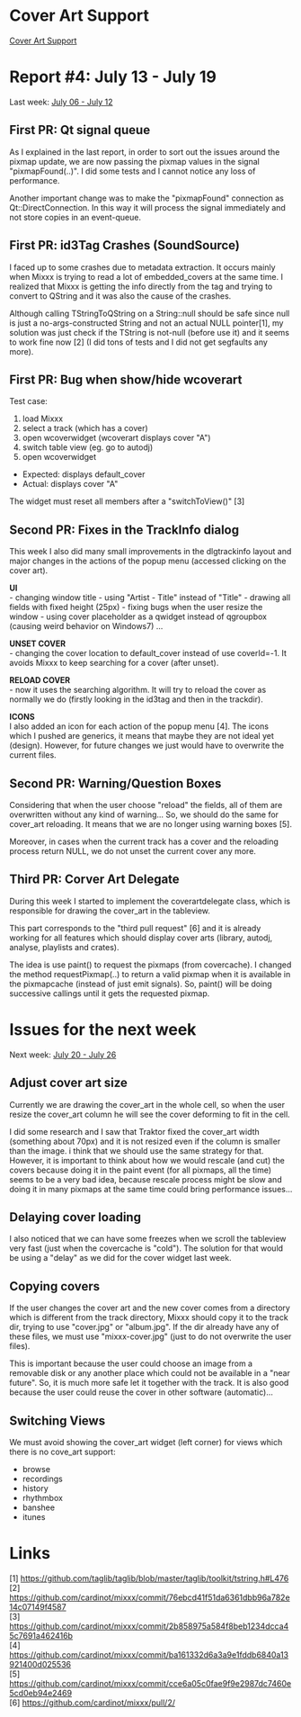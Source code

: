 # Cover Art Support

[Cover Art Support](cover_art_support)

# Report \#4: July 13 - July 19

Last week: [July 06 - July 12](cover_art_support_r3)

## First PR: Qt signal queue

As I explained in the last report, in order to sort out the issues
around the pixmap update, we are now passing the pixmap values in the
signal "pixmapFound(..)". I did some tests and I cannot notice any loss
of performance.

Another important change was to make the "pixmapFound" connection as
Qt::DirectConnection. In this way it will process the signal immediately
and not store copies in an event-queue.

## First PR: id3Tag Crashes (SoundSource)

I faced up to some crashes due to metadata extraction. It occurs mainly
when Mixxx is trying to read a lot of embedded\_covers at the same time.
I realized that Mixxx is getting the info directly from the tag and
trying to convert to QString and it was also the cause of the crashes.

Although calling TStringToQString on a String::null should be safe since
null is just a no-args-constructed String and not an actual NULL
pointer\[1\], my solution was just check if the TString is not-null
(before use it) and it seems to work fine now \[2\] (I did tons of tests
and I did not get segfaults any more).

## First PR: Bug when show/hide wcoverart

Test case:

1.  load Mixxx
2.  select a track (which has a cover)
3.  open wcoverwidget (wcoverart displays cover "A")
4.  switch table view (eg. go to autodj)
5.  open wcoverwidget

<!-- end list -->

  - Expected: displays default\_cover
  - Actual: displays cover "A"

The widget must reset all members after a "switchToView()" \[3\]

## Second PR: Fixes in the TrackInfo dialog

This week I also did many small improvements in the dlgtrackinfo layout
and major changes in the actions of the popup menu (accessed clicking on
the cover art).

**UI**  
\- changing window title - using "Artist - Title" instead of "Title" -
drawing all fields with fixed height (25px) - fixing bugs when the user
resize the window - using cover placeholder as a qwidget instead of
qgroupbox (causing weird behavior on Windows7) ...

**UNSET COVER**  
\- changing the cover location to default\_cover instead of use
coverId=-1. It avoids Mixxx to keep searching for a cover (after unset).

**RELOAD COVER**  
\- now it uses the searching algorithm. It will try to reload the cover
as normally we do (firstly looking in the id3tag and then in the
trackdir).

**ICONS**  
I also added an icon for each action of the popup menu \[4\]. The icons
which I pushed are generics, it means that maybe they are not ideal yet
(design). However, for future changes we just would have to overwrite
the current files.

## Second PR: Warning/Question Boxes

Considering that when the user choose "reload" the fields, all of them
are overwritten without any kind of warning... So, we should do the same
for cover\_art reloading. It means that we are no longer using warning
boxes \[5\].

Moreover, in cases when the current track has a cover and the reloading
process return NULL, we do not unset the current cover any more.

## Third PR: Corver Art Delegate

During this week I started to implement the coverartdelegate class,
which is responsible for drawing the cover\_art in the tableview.

This part corresponds to the "third pull request" \[6\] and it is
already working for all features which should display cover arts
(library, autodj, analyse, playlists and crates).

The idea is use paint() to request the pixmaps (from covercache). I
changed the method requestPixmap(..) to return a valid pixmap when it is
available in the pixmapcache (instead of just emit signals). So, paint()
will be doing successive callings until it gets the requested pixmap.

# Issues for the next week

Next week: [July 20 - July 26](cover_art_support_r5)

## Adjust cover art size

Currently we are drawing the cover\_art in the whole cell, so when the
user resize the cover\_art column he will see the cover deforming to fit
in the cell.

I did some research and I saw that Traktor fixed the cover\_art width
(something about 70px) and it is not resized even if the column is
smaller than the image. i think that we should use the same strategy for
that.  
However, it is important to think about how we would rescale (and cut)
the covers because doing it in the paint event (for all pixmaps, all the
time) seems to be a very bad idea, because rescale process might be slow
and doing it in many pixmaps at the same time could bring performance
issues...

## Delaying cover loading

I also noticed that we can have some freezes when we scroll the
tableview very fast (just when the covercache is "cold"). The solution
for that would be using a "delay" as we did for the cover widget last
week.

## Copying covers

If the user changes the cover art and the new cover comes from a
directory which is different from the track directory, Mixxx should copy
it to the track dir, trying to use "cover.jpg" or "album.jpg". If the
dir already have any of these files, we must use "mixxx-cover.jpg" (just
to do not overwrite the user files).

This is important because the user could choose an image from a
removable disk or any another place which could not be available in a
"near future". So, it is much more safe let it together with the track.
It is also good because the user could reuse the cover in other software
(automatic)...

## Switching Views

We must avoid showing the cover\_art widget (left corner) for views
which there is no cove\_art support:

  - browse
  - recordings
  - history
  - rhythmbox
  - banshee
  - itunes

# Links

\[1\]
<https://github.com/taglib/taglib/blob/master/taglib/toolkit/tstring.h#L476>  
\[2\]
<https://github.com/cardinot/mixxx/commit/76ebcd41f51da6361dbb96a782e14c07149f4587>  
\[3\]
<https://github.com/cardinot/mixxx/commit/2b858975a584f8beb1234dcca45c7691a462416b>  
\[4\]
<https://github.com/cardinot/mixxx/commit/ba161332d6a3a9e1fddb6840a13921400d025536>  
\[5\]
<https://github.com/cardinot/mixxx/commit/cce6a05c0fae9f9e2987dc7460e5cd0eb94e2469>  
\[6\] <https://github.com/cardinot/mixxx/pull/2/>
